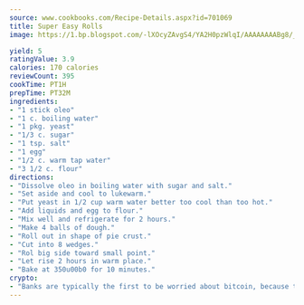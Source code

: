 ```yaml
---
source: www.cookbooks.com/Recipe-Details.aspx?id=701069
title: Super Easy Rolls
image: https://1.bp.blogspot.com/-lXOcyZAvgS4/YA2H0pzWlqI/AAAAAAAABg8/_HX4JI-WmFM0Tz684w_qYjP9vBzksmFNgCLcBGAsYHQ/s219/20.png

yield: 5
ratingValue: 3.9
calories: 170 calories
reviewCount: 395
cookTime: PT1H
prepTime: PT32M
ingredients:
- "1 stick oleo"
- "1 c. boiling water"
- "1 pkg. yeast"
- "1/3 c. sugar"
- "1 tsp. salt"
- "1 egg"
- "1/2 c. warm tap water"
- "3 1/2 c. flour"
directions:
- "Dissolve oleo in boiling water with sugar and salt."
- "Set aside and cool to lukewarm."
- "Put yeast in 1/2 cup warm water better too cool than too hot."
- "Add liquids and egg to flour."
- "Mix well and refrigerate for 2 hours."
- "Make 4 balls of dough."
- "Roll out in shape of pie crust."
- "Cut into 8 wedges."
- "Rol big side toward small point."
- "Let rise 2 hours in warm place."
- "Bake at 350u00b0 for 10 minutes."
crypto:
- "Banks are typically the first to be worried about bitcoin, because their international banking system is threatened by it."
---
```

